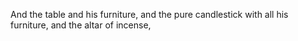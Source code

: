 And the table and his furniture, and the pure candlestick with all his furniture, and the altar of incense,
